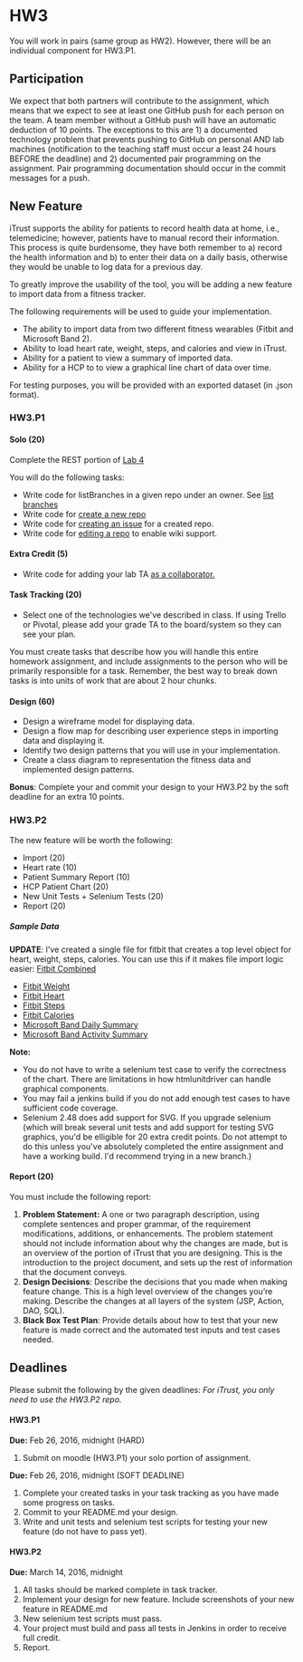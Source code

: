 # HW3

You will work in pairs (same group as HW2). 
However, there will be an individual component for HW3.P1.

## Participation

We expect that both partners will contribute to the assignment, which means that we expect to see at least one GitHub push for each person on the team. A team member without a GitHub push will have an automatic deduction of 10 points. The exceptions to this are 1) a documented technology problem that prevents pushing to GitHub on personal AND lab machines (notification to the teaching staff must occur a least 24 hours BEFORE the deadline) and 2) documented pair programming on the assignment. Pair programming documentation should occur in the commit messages for a push.

## New Feature

iTrust supports the ability for patients to record health data at home, i.e., telemedicine; however, patients have to manual record their information. This process is quite burdensome, they have both remember to a) record the health information and b) to enter their data on a daily basis, otherwise they would be unable to log data for a previous day.

To greatly improve the usability of the tool, you will be adding a new feature to import data from a fitness tracker.

The following requirements will be used to guide your implementation.

* The ability to import data from two different fitness wearables (Fitbit and Microsoft Band 2).
* Ability to load heart rate, weight, steps, and calories and view in iTrust.
* Ability for a patient to view a summary of imported data. 
* Ability for a HCP to to view a graphical line chart of data over time.

For testing purposes, you will be provided with an exported dataset (in .json format).

### HW3.P1

#### Solo (20)

Complete the REST portion of [Lab 4](https://github.com/CSC-326/Course/blob/master/Labs/Lab4.md)

You will do the following tasks:

* Write code for listBranches in a given repo under an owner. See [list branches](https://developer.github.com/v3/repos/#list-branches)
* Write code for [create a new repo](https://developer.github.com/v3/repos/#create)
* Write code for [creating an issue](https://developer.github.com/v3/issues/#create-an-issue) for a created repo.
* Write code for [editing a repo](https://developer.github.com/v3/repos/#edit) to enable wiki support.


#### Extra Credit (5)

* Write code for adding your lab TA [as a collaborator.](https://developer.github.com/v3/repos/collaborators/#add-user-as-a-collaborator)

#### Task Tracking (20)

* Select one of the technologies we've described in class. If using Trello or Pivotal, please add your grade TA to the board/system so they can see your plan.

You must create tasks that describe how you will handle this entire homework assignment, and include assignments to the person who will be primarily responsible for a task. Remember, the best way to break down tasks is into units of work that are about 2 hour chunks.

#### Design (60)

* Design a wireframe model for displaying data.
* Design a flow map for describing user experience steps in importing data and displaying it.
* Identify two design patterns that you will use in your implementation.
* Create a class diagram to representation the fitness data and implemented design patterns.

**Bonus**: Complete your and commit your design to your HW3.P2 by the soft deadline for an extra 10 points.

### HW3.P2

The new feature will be worth the following:

* Import (20)
* Heart rate (10)
* Patient Summary Report (10)
* HCP Patient Chart (20)
* New Unit Tests + Selenium Tests (20)
* Report (20)

##### Sample Data

**UPDATE**:
I've created a single file for fitbit that creates a top level object for heart, weight, steps, calories. You can use this if it makes file import logic easier:
[Fitbit Combined](https://raw.githubusercontent.com/BioStack/FitLink/master/samples/fitbit.json)


* [Fitbit Weight](https://github.com/BioStack/FitLink/blob/master/samples/weight.json)
* [Fitbit Heart](https://github.com/BioStack/FitLink/blob/master/samples/heartrate.json)
* [Fitbit Steps](https://github.com/BioStack/FitLink/blob/master/samples/steps.json)
* [Fitbit Calories](https://github.com/BioStack/FitLink/blob/master/samples/calories.json)
* [Microsoft Band Daily Summary](https://github.com/CSC-326/Course/blob/master/HW/Daily_Summary_20160216_20160222.csv)
* [Microsoft Band Activity Summary](https://github.com/CSC-326/Course/blob/master/HW/Activity_Summary_20160216_20160222.csv)

**Note:**

* You do not have to write a selenium test case to verify the correctness of the chart. There are limitations in how htmlunitdriver can handle graphical components.
* You may fail a jenkins build if you do not add enough test cases to have sufficient code coverage.
* Selenium 2.48 does add support for SVG. If you upgrade selenium (which will break several unit tests and add support for testing SVG graphics, you'd be elligible for 20 extra credit points. Do not attempt to do this unless you've absolutely completed the entire assignment and have a working build. I'd recommend trying in a new branch.)

#### Report (20)

You must include the following report:

1. **Problem Statement:** A one or two paragraph description, using complete sentences and proper grammar, of the requirement modifications, additions, or enhancements. The problem statement should not include information about why the changes are made, but is an overview of the portion of iTrust that you are designing.  This is the introduction to the project document, and sets up the rest of information that the document conveys. 
2. **Design Decisions**: Describe the decisions that you made when making feature change.  This is a high level overview of the changes you’re making. Describe the changes at all layers of the system (JSP, Action, DAO, SQL).
3. **Black Box Test Plan**: Provide details about how to test that your new feature is made correct and the automated test inputs and test cases needed.

## Deadlines

Please submit the following by the given deadlines:
*For iTrust, you only need to use the HW3.P2 repo.*

#### HW3.P1

**Due:** Feb 26, 2016, midnight (HARD)

1. Submit on moodle (HW3.P1) your solo portion of assignment.

**Due:** Feb 26, 2016, midnight (SOFT DEADLINE)

1. Complete your created tasks in your task tracking as you have made some progress on tasks.
2. Commit to your README.md your design.
3. Write and unit tests and selenium test scripts for testing your new feature (do not have to pass yet).

#### HW3.P2

**Due:** March 14, 2016, midnight

1. All tasks should be marked complete in task tracker.
2. Implement your design for new feature. Include screenshots of your new feature in README.md
3. New selenium test scripts must pass.
4. Your project must build and pass all tests in Jenkins in order to receive full credit.
5. Report.
